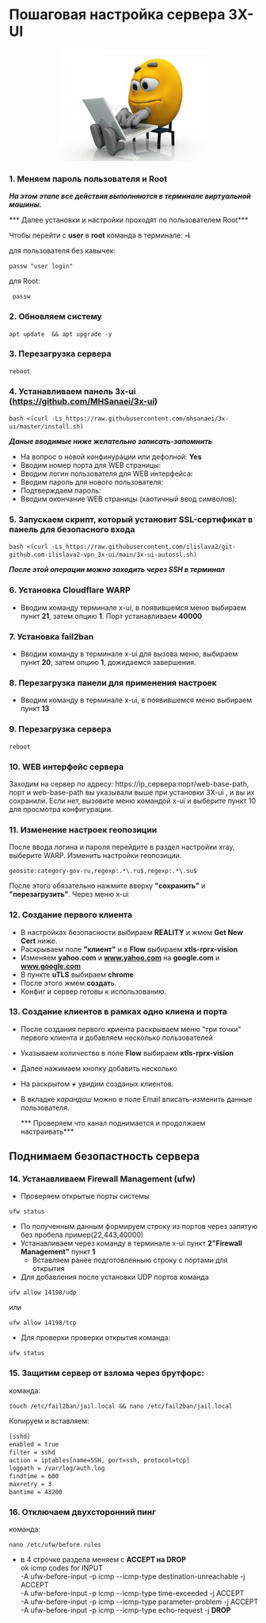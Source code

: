  # Пошаговая настройка сервера 3X-UI

 <p align="center"><a href="#"><img src="./media/sme.jpg" alt="Image"></a></p>
 
 ### 1. Меняем пароль пользователя и Root
 ***На этом этапе все действия выполняются в терминале виртуальной машины.***
 
 *** Далее установки и настройки проходят по пользователем Root***
 
 Чтобы перейти с **user** в  **root** команда в терминале: **-i**
 
 для пользователя без кавычек:
 ```
passw "user login"
```
для Root:
```
 passw
 ```

 ### 2. Обновляем систему 
```
apt update  && apt upgrade -y
```
### 3. Перезагрузка сервера

```
reboot
```
 
### 4. Устанавливаем панель 3x-ui (https://github.com/MHSanaei/3x-ui)
```
bash <(curl -Ls https://raw.githubusercontent.com/mhsanaei/3x-ui/master/install.sh)
```
***Даные вводимые ниже желательно записать-запомнить*** 
* На вопрос о новой конфинурации или дефолной: **Yes**
* Вводим номер порта для WEB страницы:
* Вводим логин пользователя для WEB интерфейса:
* Вводим пароль для нового пользователя:
* Подтверждаем пароль:
* Вводим окончание WEB страницы (хаотичный ввод символов):
  
 ### 5. Запускаем скрипт, который установит SSL-сертификат в панель для безопасного входа
 
```
bash <(curl -Ls https://raw.githubusercontent.com/ilislava2/git-github.com-ilislava2-vpn_3x-ui/main/3x-ui-autossl.sh)
```
***После этой операции можно заходить через SSH в терминал***

### 6. Установка Cloudflare WARP
- Вводим команду терминале x-ui, в появившемся меню выбираем пункт **21**, затем опцию **1**. Порт устанавливаем **40000**
### 7. Установка fail2ban
- Вводим команду в терминале x-ui для вызова меню, выбираем пункт **20**, затем опцию **1**, дожидаемся завершения.
### 8. Перезагрузка панели для применения настроек
- Вводим команду в терминале x-ui, в появившемся меню выбираем пункт **13**
### 9. Перезагрузка сервера
```
reboot
```
### 10. WEB интерфейс сервера
Заходим на сервер по адресу: https://ip_сервера:порт/web-base-path, порт и web-base-path вы указывали выше при установки 3X-ui , и вы их сохранили. Если нет, вызовите меню командой x-ui и выберите пункт 10 для просмотра конфигурации.

### 11. Изменение настроек геопозиции 
После ввода логина и пароля перейдите в раздел настройки xray, выберите WARP. Изменить настройки геопозиции.
```
geosite:category-gov-ru,regexp:.*\.ru$,regexp:.*\.su$
```
После этого обязательно нажмите вверху **"сохранить"** и **"перезагрузить"**. Через меню x-ui
### 12. Создание первого клиента
- В настройках безопасности выбираем **REALITY** и жмем **Get New Cert** ниже.
- Раскрываем поле **"клиент"** и в **Flow** выбираем **xtls-rprx-vision**	
- Изменяем **yahoo.com** и **www.yahoo.com** на **google.com** и **www.google.com**
- В пункте **uTLS** выбираем **chrome**
- После этого жмем **создат**ь.
- Конфиг и сервер готовы к использованию.
### 13. Создание клиентов в рамках одно клиена и порта
- После создания первого криента раскрываем меню "три точки" первого клиента и добавляем несколько пользователей
- Указываем количество в поле  **Flow** выбираем **xtls-rprx-vision**
- Далее нажимаем кнопку добавить несколько
- На раскрытом **+** увидим созданых клиентов.
- В вкладке *карандаш* можно в поле Email  вписать-изменить данные пользователя.

   *** Проверяем что канал поднимается и продолжаем настраивать***
  
##  Поднимаем безопастность сервера
### 14. Устанавливаем Firewall Management (ufw)
- Проверяем открытые порты системы 
```
ufw status
```
- По полученным данным формируем строку из портов через запятую без пробела пример(22,443,40000)
- Устанавливаем через команду в терминале x-ui пункт **2"Firewall Management"** пункт **1**
	* Вставляем ранее подготовленныю строку с портами для открытия
- Для добавления после установки UDP  портов команда
```
ufw allow 14198/udp
```
или
```
ufw allow 14198/tcp
```
- Для проверки  проверки открытия команда:
```
ufw status
```
### 15.	Защитим сервер от взлома через брутфорс:
команда:
```
touch /etc/fail2ban/jail.local && nano /etc/fail2ban/jail.local
```
Копируем и вставляем:
```
[sshd]
enabled = true
filter = sshd
action = iptables[name=SSH, port=ssh, protocol=tcp]
logpath = /var/log/auth.log
findtime = 600
maxretry = 3
bantime = 43200
```
### 16.	Отключаем двухсторонний пинг
команда: 
```
nano /etc/ufw/before.rules
```
* в 4 строчке раздела меняем с **ACCEPT на DROP**\
ok icmp codes for INPUT\
-A ufw-before-input -p icmp --icmp-type destination-unreachable -j ACCEPT\
-A ufw-before-input -p icmp --icmp-type time-exceeded -j ACCEPT\
-A ufw-before-input -p icmp --icmp-type parameter-problem -j ACCEPT\
-A ufw-before-input -p icmp --icmp-type echo-request -j **DROP**
